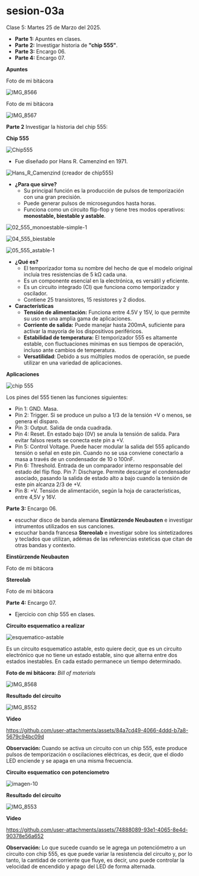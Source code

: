 # sesion-03a

Clase 5: Martes 25 de Marzo del 2025.

- **Parte 1:** Apuntes en clases.
- **Parte 2:** Investigar historia de **"chip 555"**.
- **Parte 3:** Encargo 06.
- **Parte 4:** Encargo 07.

**Apuntes**

Foto de mi bitácora

![IMG_8566](https://github.com/user-attachments/assets/44586b50-c0c0-4203-9e21-ce30c7b68b3e)

Foto de mi bitácora

![IMG_8567](https://github.com/user-attachments/assets/fcc0a78f-661e-4b09-a5eb-3e15e0056ea9)

**Parte 2** Investigar la historia del chip 555:

**Chip 555**

![Chip555](https://github.com/user-attachments/assets/aa78c873-98b3-45bb-bdac-65a4320570ae)

   - Fue diseñado por Hans R. Camenzind en 1971.

![Hans_R_Camenzind (creador de chip555)](https://github.com/user-attachments/assets/2b0ad239-cb89-49f2-aa53-a9292f318a43)

   - **¿Para que sirve?**
      - Su principal función es la producción de pulsos de temporización con una gran precisión.
      - Puede generar pulsos de microsegundos hasta horas.
      - Funciona como un circuito flip-flop y tiene tres modos operativos: **monostable, biestable y astable**.
    
![02_555_monoestable-simple-1](https://github.com/user-attachments/assets/296e5dc7-9649-4469-a6b9-b145af49e825)

![04_555_biestable](https://github.com/user-attachments/assets/d38bf966-b2f7-4ce4-98c8-f2530ae9caf1)

![05_555_astable-1](https://github.com/user-attachments/assets/e4683aa2-957a-484e-97dd-4186eb433275)

   - **¿Qué es?**
      - El temporizador toma su nombre del hecho de que el modelo original incluía tres resistencias de 5 kΩ cada una.
      - Es un componente esencial en la electrónica, es versátil y eficiente.
      - Es un circuito integrado (CI) que funciona como temporizador y oscilador.
      - Contiene 25 transistores, 15 resistores y 2 diodos.
   - **Características**
      -  **Tensión de alimentación:** Funciona entre 4.5V y 15V, lo que permite su uso en una amplia gama de aplicaciones.
      -  **Corriente de salida:** Puede manejar hasta 200mA, suficiente para activar la mayoría de los dispositivos periféricos.
      -  **Estabilidad de temperatura:** El temporizador 555 es altamente estable, con fluctuaciones mínimas en sus tiempos de operación, incluso ante cambios de temperatura.
      -  **Versatilidad**: Debido a sus múltiples modos de operación, se puede utilizar en una variedad de aplicaciones.

**Aplicaciones**

![chip 555](https://github.com/user-attachments/assets/f9ec60a6-ff7f-467d-b34f-04e71dfa56e2)

Los pines del 555 tienen las funciones siguientes:

- Pin 1: GND. Masa.
- Pin 2: Trigger. Si se produce un pulso a 1/3 de la tensión +V o menos, se genera el disparo.
- Pin 3: Output. Salida de onda cuadrada.
- Pin 4: Reset. En estado bajo (0V) se anula la tensión de salida. Para evitar falsos resets se conecta este pin a +V.
- Pin 5: Control Voltage. Puede hacer modular la salida del 555 aplicando tensión o señal en este pin. Cuando no se usa conviene conectarlo a masa a través de un condensador de 10 o 100nF.
- Pin 6: Threshold. Entrada de un comparador interno responsable del estado del flip flop.
  Pin 7: Discharge. Permite descargar el condensador asociado, pasando la salida de estado alto a bajo cuando la tensión de este pin alcanza 2/3 de +V.
- Pin 8: +V. Tensión de alimentación, según la hoja de características, entre 4,5V y 16V.

**Parte 3:** Encargo 06.
- escuchar disco de banda alemana **Einstürzende Neubauten** e investigar intrumentos utilizados en sus canciones.
- escuchar banda francesa **Stereolab** e investigar sobre los sintetizadores y teclados que utilizan, adémas de las referencias esteticas que citan de otras bandas y contexto.

**Einstürzende Neubauten**

Foto de mi bitácora

**Stereolab**

Foto de mi bitácora

**Parte 4:** Encargo 07.
- Ejercicio con chip 555 en clases.

**Circuito esquematico a realizar**

![esquematico-astable](https://github.com/user-attachments/assets/f962d256-14e8-4536-8015-732d4ed8edd1)

Es un circuito esquematico astable, esto quiere decir, que es un circuito electrónico que no tiene un estado estable, sino que alterna entre dos estados inestables. En cada estado permanece un tiempo determinado.

**Foto de mi bitácora:** _Bill of materials_

![IMG_8568](https://github.com/user-attachments/assets/0759de1b-60b6-48df-914a-fb18863f9100)

**Resultado del circuito**

![IMG_8552](https://github.com/user-attachments/assets/838e2a88-e791-4e15-9055-051dcdeee706)

**Video**

https://github.com/user-attachments/assets/84a7cd49-4066-4ddd-b7a8-5679c94bc09d

**Observación:** Cuando se activa un circuito con un chip 555, este produce pulsos de temporización o oscilaciones eléctricas, es decir, que el diodo LED enciende y se apaga en una misma frecuencia.

**Circuito esquematico con potenciometro**

![imagen-10](https://github.com/user-attachments/assets/14dd0bed-7bf6-47d1-8bab-12f1bc6e510b)

**Resultado del circuito**

![IMG_8553](https://github.com/user-attachments/assets/67a3acf5-c759-4d13-bc9c-56cf74bae49f)

**Video**

https://github.com/user-attachments/assets/74888089-93e1-4065-8e4d-90378e56a652

**Observación:** Lo que sucede cuando se le agrega un potenciómetro a un circuito con chip 555, es que puede variar la resistencia del circuito y, por lo tanto, la cantidad de corriente que fluye, es decir, uno puede controlar la velocidad de encendido y apago del LED de forma alternada. 
